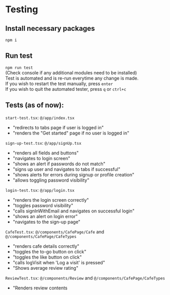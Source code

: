 # Testing

## Install necessary packages

`npm i`

## Run test

`npm run test`  
(Check console if any additional modules need to be installed)  
Test is automated and is re-run everytime any change is made.  
If you wish to restart the test manually, press `enter`  
If you wish to quit the automated tester, press `q` or `ctrl+c`

## Tests (as of now):

`start-test.tsx`: `@/app/index.tsx`

- "redirects to tabs page if user is logged in"
- "renders the "Get started" page if no user is logged in"

`sign-up-test.tsx`: `@/app/signUp.tsx`

- "renders all fields and buttons"
- "navigates to login screen"
- "shows an alert if passwords do not match"
- "signs up user and navigates to tabs if successful"
- "shows alerts for errors during signup or profile creation"
- "allows toggling password visibility"

`login-test.tsx`: `@/app/login.tsx`

- "renders the login screen correctly"
- "toggles password visibility"
- "calls signInWithEmail and navigates on successful login"
- "shows an alert on login error"
- "navigates to the sign-up page"

`CafeTest.tsx`: `@/components/CafePage/Cafe` and `@/components/CafePage/CafeTypes`

- "renders cafe details correctly"
- "toggles the to-go button on click"
- "toggles the like button on click"
- "calls logVisit when 'Log a visit' is pressed"
- "Shows average review rating"

`ReviewTest.tsx`: `@/components/Review` and `@/components/CafePage/CafeTypes`

- "Renders review contents
